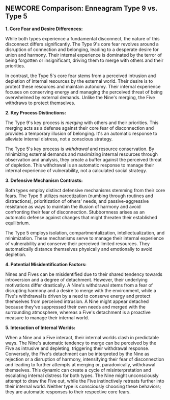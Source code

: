 ## NEWCORE Comparison: Enneagram Type 9 vs. Type 5

**1. Core Fear and Desire Differences:**

While both types experience a fundamental disconnect, the nature of this disconnect differs significantly.  The Type 9's core fear revolves around a disruption of connection and belonging, leading to a desperate desire for union and harmony.  Their internal experience is dominated by the terror of being forgotten or insignificant, driving them to merge with others and their priorities.

In contrast, the Type 5's core fear stems from a perceived intrusion and depletion of internal resources by the external world.  Their desire is to protect these resources and maintain autonomy.  Their internal experience focuses on conserving energy and managing the perceived threat of being overwhelmed by external demands.  Unlike the Nine's merging, the Five withdraws to protect themselves.

**2. Key Process Distinctions:**

The Type 9's key process is *merging* with others and their priorities.  This merging acts as a defense against their core fear of disconnection and provides a temporary illusion of belonging.  It's an automatic response to alleviate internal distress, not a conscious strategy.

The Type 5's key process is *withdrawal* and resource conservation.  By minimizing external demands and maximizing internal resources through observation and analysis, they create a buffer against the perceived threat of depletion.  This withdrawal is an automatic response to manage their internal experience of vulnerability, not a calculated social strategy.

**3. Defensive Mechanism Contrasts:**

Both types employ distinct defensive mechanisms stemming from their core fears.  The Type 9 utilizes narcotization (numbing through routines and distractions), prioritization of others' needs, and passive-aggressive resistance as ways to maintain the illusion of harmony and avoid confronting their fear of disconnection.  Stubbornness arises as an automatic defense against changes that might threaten their established equilibrium.

The Type 5 employs isolation, compartmentalization, intellectualization, and minimization.  These mechanisms serve to manage their internal experience of vulnerability and conserve their perceived limited resources.  They automatically distance themselves physically and emotionally to avoid depletion.

**4. Potential Misidentification Factors:**

Nines and Fives can be misidentified due to their shared tendency towards introversion and a degree of detachment.  However, their underlying motivations differ drastically.  A Nine's withdrawal stems from a fear of disrupting harmony and a desire to merge with the environment, while a Five's withdrawal is driven by a need to conserve energy and protect themselves from perceived intrusion.  A Nine might appear detached because they've suppressed their own needs and merged with the surrounding atmosphere, whereas a Five's detachment is a proactive measure to manage their internal world.

**5. Interaction of Internal Worlds:**

When a Nine and a Five interact, their internal worlds clash in predictable ways.  The Nine's automatic tendency to merge can be perceived by the Five as intrusive and depleting, triggering their withdrawal response.  Conversely, the Five's detachment can be interpreted by the Nine as rejection or a disruption of harmony, intensifying their fear of disconnection and leading to further attempts at merging or, paradoxically, withdrawal themselves.  This dynamic can create a cycle of misinterpretation and escalating internal distress for both types.  The Nine might unconsciously attempt to draw the Five out, while the Five instinctively retreats further into their internal world.  Neither type is consciously choosing these behaviors; they are automatic responses to their respective core fears.

